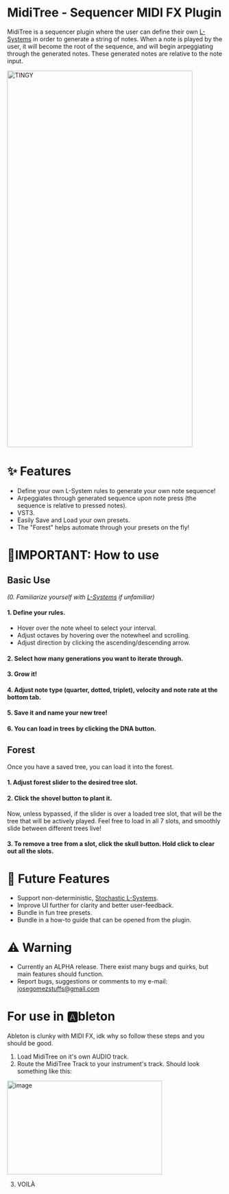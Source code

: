 MidiTree - Sequencer MIDI FX Plugin
=================================
MidiTree is a sequencer plugin where the user can define their own [L-Systems](https://en.wikipedia.org/wiki/L-system) in order to generate a string of notes.
When a note is played by the user, it will become the root of the sequence, and will begin arpeggiating through the generated notes.
These generated notes are relative to the note input.


<img width="432" height="876" alt="TINGY" src="https://github.com/user-attachments/assets/e37c2b45-547a-4314-8866-2fcb37f8e344" />

# ✨ Features
- Define your own L-System rules to generate your own note sequence!
- Arpeggiates through generated sequence upon note press (the sequence is relative to pressed notes).
- VST3.
- Easily Save and Load your own presets.
- The "Forest" helps automate through your presets on the fly!

# 🤔IMPORTANT: How to use
## Basic Use
_(0. Familiarize yourself with [L-Systems](https://en.wikipedia.org/wiki/L-system) if unfamiliar)_
#### 1. Define your rules.
- Hover over the note wheel to select your interval.
- Adjust octaves by hovering over the notewheel and scrolling.
- Adjust direction by clicking the ascending/descending arrow.
#### 2. Select how many generations you want to iterate through.
#### 3. Grow it!
#### 4. Adjust note type (quarter, dotted, triplet), velocity and note rate at the bottom tab.
#### 5. Save it and name your new tree!
#### 6. You can load in trees by clicking the DNA button.
## Forest
Once you have a saved tree, you can load it into the forest.
#### 1. Adjust forest slider to the desired tree slot.
#### 2. Click the shovel button to plant it. 
Now, unless bypassed, if the slider is over a loaded tree slot, that will be the tree that will be actively played. Feel free to load in all 7 slots, and smoothly slide between different trees live!
#### 3. To remove a tree from a slot, click the skull button. Hold click to clear out all the slots.
# 🎯 Future Features
- Support non-deterministic, [Stochastic L-Systems](https://en.wikipedia.org/wiki/L-system#Stochastic_grammars).
- Improve UI further for clarity and better user-feedback.
- Bundle in fun tree presets.
- Bundle in a how-to guide that can be opened from the plugin.

# ⚠️ Warning
- Currently an ALPHA release. There exist many bugs and quirks, but main features should function.
- Report bugs, suggestions or comments to my e-mail: josegomezstuffs@gmail.com

# For use in 🅰️bleton
Ableton is clunky with MIDI FX, idk why so follow these steps and you should be good.
1. Load MidiTree on it's own AUDIO track.
2. Route the MidiTree Track to your instrument's track.
Should look something like this:
<img width="361" height="218" alt="image" src="https://github.com/user-attachments/assets/d70413d2-b0e7-45e3-a218-9a6ee7259042" />


3. VOILÀ

